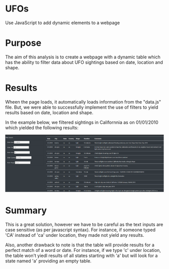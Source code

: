 # UFOs
Use JavaScript to add dynamic elements to a webpage

# Purpose
The aim of this analysis is to create a webpage with a dynamic table which has the ability to filter data about UFO sightings based on date, location and shape.

# Results
Wheen the page loads, it automatically loads information from the "data.js" file. But, we were able to successfully implement the use of filters to yield results based on date, location and shape.

In the example below, we filtered sightings in Californnia as on 01/01/2010 which yielded the following results:

![alt text](https://github.com/anamahmed15/UFOs/blob/main/Static/images/Filtered_table.png)

# Summary
This is a great solution, however we have to be careful as the text inputs are case sensitive (as per javascript syntax). For instance, if someone typed 'CA' instead of 'ca' under location, they made not yield any results.

Also, another drawback to note is that the table will provide results for a perfect match of a word or date. For instance, if we type 'c' under location, the table won't yiedl results of all states starting with 'a' but will look for a state named 'a' providing an empty table.



